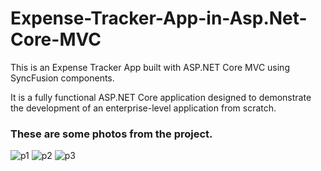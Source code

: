 <h1>Expense-Tracker-App-in-Asp.Net-Core-MVC</h1>

This is an Expense Tracker App built with ASP.NET Core MVC using SyncFusion components.

It is a fully functional ASP.NET Core application designed to demonstrate the development of an enterprise-level application from scratch.

<h3>These are some photos from the project.</h3>

![p1](https://github.com/user-attachments/assets/914ad339-81f3-43a4-8710-0250bbe46d7d)
![p2](https://github.com/user-attachments/assets/e54eef11-9ae1-4a49-b75e-6d4886a85ed1)
![p3](https://github.com/user-attachments/assets/3882efe6-3e42-4bd4-8bd9-5401bfea90c2)
